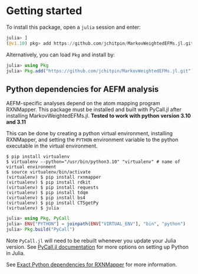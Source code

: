 # Getting started

To install this package, open a `julia` session and enter:

```julia
julia> ]
(@v1.10) pkg> add https://github.com/jchitpin/MarkovWeightedEFMs.jl.git
```

Alternatively, you can load `Pkg` and install by:

```julia
julia> using Pkg
julia> Pkg.add("https://github.com/jchitpin/MarkovWeightedEFMs.jl.git")
```

## Python dependencies for AEFM analysis

AEFM-specific analyses depend on the atom mapping program RXNMapper. This
package must be installed and built with PyCall.jl after installing
MarkovWeightedEFMs.jl. **Tested to work with python version 3.10 and 3.11**

This can be done by creating a python virtual environment, installing
RXNMapper, and setting the `PYTHON` environment variable to the python
executable in the virtual environment.

```console
$ pip install virtualenv
$ virtualenv --python="/usr/bin/python3.10" "virtualenv" # name of virtual environment
$ source virtualenv/bin/activate
(virtualenv) $ pip install rxnmapper
(virtualenv) $ pip install rdkit
(virtualenv) $ pip install requests
(virtualenv) $ pip install tdqm
(virtualenv) $ pip install bs4
(virtualenv) $ pip install CTSgetPy
(virtualenv) $ julia
```

```julia
julia> using Pkg, PyCall
julia> ENV["PYTHON"] = joinpath(ENV["VIRTUAL_ENV"], "bin", "python")
julia> Pkg.build("PyCall")
```

Note `PyCall.jl` will need to be rebuilt whenever you update your Julia version.
See [PyCall.jl documentation](https://github.com/JuliaPy/PyCall.jl) for
more options on setting up Python in Julia.

See [Exact Python dependencies for RXNMapper](python-dependencies.md)
for more information.

